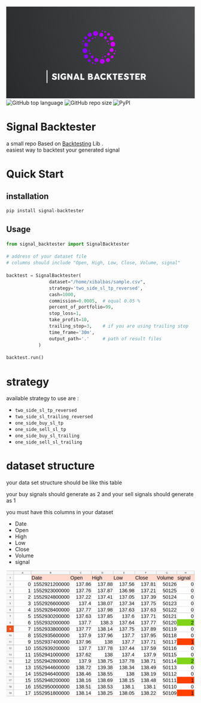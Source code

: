 ![Alt text](logo.png)
![GitHub top language](https://img.shields.io/github/languages/top/xibalbas/signal_backtester)
![GitHub repo size](https://img.shields.io/github/repo-size/xibalbas/signal_backtester)
![PyPI](https://img.shields.io/pypi/v/signal-backtester)

# Signal Backtester
 a small repo Based on  [Backtesting](https://pypi.org/project/Backtesting/) Lib .  
 easiest way to backtest your generated signal

# Quick Start



## installation
```bash
pip install signal-backtester
```

## Usage
```python
from signal_backtester import SignalBacktester

# address of your dataset file 
# columns should include "Open, High, Low, Close, Volume, signal"

backtest = SignalBacktester(
                dataset="/home/xibalbas/sample.csv",
                strategy='two_side_sl_tp_reversed',
                cash=1000,
                commission=0.0005,  # equal 0.05 %
                percent_of_portfolio=99,
                stop_loss=1,
                take_profit=10,
                trailing_stop=3,    # if you are using trailing stop
                time_frame='30m', 
                output_path='.'     # path of result files
            )

backtest.run()
```

# strategy

available strategy to use are :

- `two_side_sl_tp_reversed`
- `two_side_sl_trailing_reversed`
- `one_side_buy_sl_tp`
- `one_side_sell_sl_tp`
- `one_side_buy_sl_trailing`
- `one_side_sell_sl_trailing`


# dataset structure
your data set structure should be like this table 

your buy signals should generate as 2
and your sell signals should generate as 1


you must have this columns in your dataset 
- Date
- Open
- High
- Low
- Close
- Volume
- signal

![Alt text](sample_dataset.png)